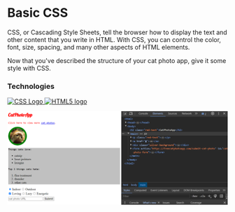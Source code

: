 # Basic CSS
CSS, or Cascading Style Sheets, 
tell the browser how to display the text 
and other content that you write in HTML. 
With CSS, you can control the color, font, 
size, spacing, and many other aspects of HTML elements.

Now that you've described the structure 
of your cat photo app, give it some style with CSS.

### Technologies

<div>
    <a href="https://www.w3.org/Style/CSS/" target="_blank">
       <img
         src="https://upload.wikimedia.org/wikipedia/commons/3/3d/CSS.3.svg"
         alt="CSS Logo"
         width="100"
         height="100"
       />
    </a>

  <a href="https://html.spec.whatwg.org/" target="_blank">
    <img
      src="https://upload.wikimedia.org/wikipedia/commons/6/61/HTML5_logo_and_wordmark.svg"
      alt="HTML5 logo"
      width="100"
      height="100"
    />
  </a>
</div>

![CatPhotoApp (img)](https://github.com/AndriiKot/CSS__Basic__FreeCodeCamp/blob/main/__image__.png)


